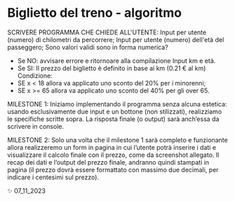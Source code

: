 # Biglietto del treno - algoritmo

SCRIVERE PROGRAMMA CHE CHIEDE ALL'UTENTE:
Input per utente (numero) di chilometri da percorrere;
Input per utente (numero) dell'età del passeggero;
Sono valori validi sono in forma numerica?
- Se NO: avvisare errore e ritornoare alla compilazione Input km e età.
- Se SI:
Il prezzo del biglietto è definito in base ai km (0.21 € al km)
Condizione:
- SE x < 18 allora va applicato uno sconto del 20% per i minorenni;
- SE x >= 65 allora va applicato uno sconto del 40% per gli over 65.

MILESTONE 1:
Iniziamo implementando il programma senza alcuna estetica: usando esclusivamente due input e un bottone (non stilizzati), realizziamo le specifiche scritte sopra. La risposta finale (o output) sarà anch’essa da scrivere in console.

MILESTONE 2:
Solo una volta che il milestone 1 sarà completo e funzionante allora realizzeremo un form in pagina in cui l’utente potrà inserire i dati e visualizzare il calcolo finale con il prezzo, come da screenshot allegato. Il recap dei dati e l’output del prezzo finale, andranno quindi stampati in pagina (il prezzo dovrà essere formattato con massimo due decimali, per indicare i centesimi sul prezzo).

✨ 07_11_2023